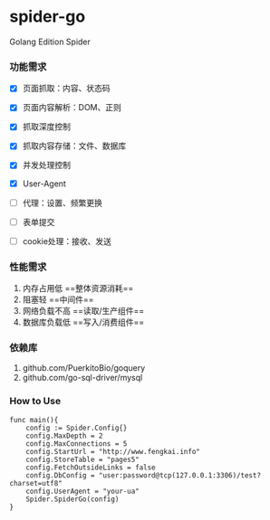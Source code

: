 # spider-go
Golang Edition Spider

### 功能需求

- [x] 页面抓取：内容、状态码
- [x] 页面内容解析：DOM、正则
- [x] 抓取深度控制
- [x] 抓取内容存储：文件、数据库
- [x] 并发处理控制
- [x] User-Agent
- [ ] 代理：设置、频繁更换
- [ ] 表单提交
- [ ] cookie处理：接收、发送


### 性能需求

1. 内存占用低 ==整体资源消耗==
2. 阻塞轻 ==中间件==
3. 网络负载不高  ==读取/生产组件==
4. 数据库负载低  ==写入/消费组件==

### 依赖库

1. github.com/PuerkitoBio/goquery
2. github.com/go-sql-driver/mysql


### How to Use

```
func main(){
    config := Spider.Config{}
	config.MaxDepth = 2
	config.MaxConnections = 5
	config.StartUrl = "http://www.fengkai.info"
	config.StoreTable = "pages5"
	config.FetchOutsideLinks = false
	config.DbConfig = "user:password@tcp(127.0.0.1:3306)/test?charset=utf8"
	config.UserAgent = "your-ua"
	Spider.SpiderGo(config)
}
```
